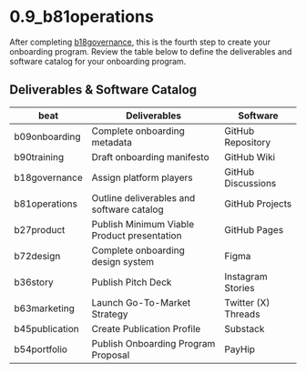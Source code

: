 # 0.9_b81operations

After completing [b18governance](b18governance.md), this is the fourth step to create your onboarding program. Review the table below to define the deliverables and software catalog for your onboarding program.

## Deliverables & Software Catalog
| beat          | Deliverables | Software  |
|---------------|-----------|-----------|
| b09onboarding | Complete onboarding metadata | GitHub Repository    |
| b90training   | Draft onboarding manifesto | GitHub Wiki    |
| b18governance | Assign platform players | GitHub Discussions    |
| b81operations | Outline deliverables and software catalog | GitHub Projects    |
| b27product    | Publish Minimum Viable Product presentation | GitHub Pages    |
| b72design     | Complete onboarding design system | Figma     |
| b36story      | Publish Pitch Deck | Instagram Stories |
| b63marketing  | Launch Go-To-Market Strategy | Twitter (X) Threads   |
| b45publication| Create Publication Profile | Substack  | 
| b54portfolio  | Publish Onboarding Program Proposal | PayHip    |
